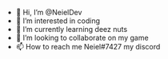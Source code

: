 - 👋 Hi, I’m @NeielDev
- 👀 I’m interested in coding
- 🌱 I’m currently learning deez nuts
- 💞️ I’m looking to collaborate on my game
- 📫 How to reach me Neiel#7427 my discord

<!---
NeielDev/NeielDev is a ✨ special ✨ repository because its `README.md` (this file) appears on your GitHub profile.
You can click the Preview link to take a look at your changes.
--->
